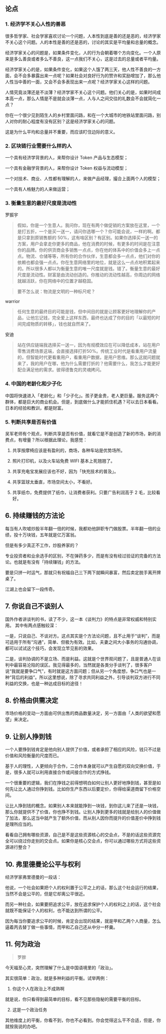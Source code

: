 ## 论点

### 1. 经济学不关心人性的善恶
很多哲学家、社会学家喜欢讨论一个问题，人本性到底是善的还是恶的，经济学家不关心这个问题。人的本性是善的还是恶的，讨论的其实是平均量和总量的概念。

经济学家关心的问题是，如果条件变化，人的行为会朝着哪个方向变化。一个人原来是多么善良或者多么不善良，这一点我们不关心，这是过去的总量或者平均量。

经济学家关心的是，如果条件变化，如果这个人饿了两三天，他人性不善良的一方面，会不会多暴露出来一点呢？如果社会对良好行为的赞许和奖励增加了，那么他人性当中善的一面，又会不会多表现出来一点呢？经济学家关心这样的问题。

人情究竟淡薄还是不淡薄？经济学家不关心这个问题。他们关心的是，如果时间成本高一点，那么人情是不是就会淡薄一点，人与人之间交往的礼数会不会就简化一点？

你在一个很少见到陌生人的乡村里面问路，和在一个大城市的地铁站里面问路，别人对你的耐心程度有没有区别？这是经济学家关心的问题。

这是为什么平均和总量并不重要，而应该盯住边际的意义。

### 2. 区块链行业需要什么样的人
一个具有经济学背景的人，来帮你设计 Token 产品与生态模型；

一个具有金融学背景的人，来帮你设计 Token 权益与流动模型；

一个对技术、商业、人性都有理解的人，来做产品经理，撮合上面两个人的模型；

一个具有人格魅力的人来做运营；

### 3. 衡量生意的最好尺度是流动性
罗振宇

> 假如，你是一个生意人。我问你，现在有两个做促销的方案放在这里，一个是打五折，一个是买一送一，请问你选哪一个？你可能会说，一样的啊。都是只拿到原销售额的 50%，这有啥区别？有区别。如果你选择买一送一的方案，用户会拿走你更多的商品，他在消费的时候，有更多的时间是在注意你的品牌。你的供货商会多销售一点点，你在他的体系中的价值会多上一点点。物流、仓储等等，所有你的合作伙伴，生意都会多一点点，他们对你的依赖也都会强一点点。你在生意网络里的地位，就是这么一点点地积累起来的。所以很多人都以为衡量生意的唯一尺度就是钱。错了。衡量生意的最好尺度是流动性。财富是由流动创造的。你推动的流动性越高，你周边的网络就越活跃，你在网络中的位置才越稳固。

> 要不怎么说：物流是文明的一种标尺呢？

warrior
> 任何生意的最终目的可能是钱，但中间目的就是让顾客更好地理解你的产品，让他忘记钱，完全爱上这样东西，最终也达成了你的目的「以最短的时间完成物质的转移」，钱也就自然来了。

安迪
> 站在供应链端我选择买一送一，因为有规模效应在可以降低成本，站在用户零售消费场景这端，会直接选择打折50%。传统工业时代是看重用户流量的，但智能时代更看重用户，看重用户数据，是用户思维。那么这就问题就来了，我的用户在哪，他为什么需要打折的？他需要什么，我怎么才能更好配合满足他的需求。彼得德鲁克的灵魂拷问。

### 4. 中国的老龄化和少子化
中国将快速进入「老龄化」和「少子化」。孩子更金贵，老人更巨量。服务这两个群体，都是巨大的商业机会。但是，到底做什么才能抓住机遇？可以去日本看看。日本的经验和教训，都是财富。

### 5. 判断共享是否有价值
吴军老师有个观点，判断共享是否有价值，就看它是不是创造了新的市场，新的消费点，有增量？所以根据此理论，我感觉：

1. 共享按摩椅应该是有盈利的，商场，各种车站是优势场所。

2. 照片打印机，以及火车站免费 WIFI 基本上死翘翘了。

3. 共享充电宝发展应该也不好，因为「快充技术的普及」。

4. 共享篮球太垂直，市场空间太小，不看好。

5. 共享纸巾，免费提供了纸巾，让消费者获利。只要广告利润高于 2 毛，比较看好。

## 6. 持续赚钱的方法论
每当有人吹嘘炒股半年翻一倍的时候，我都劝他辞职专门做股票。半年翻一倍的业绩，投十万块钱，五年就是亿万富翁。

但是有多少真正不工作，炒股养家的？

专业投资者和业余选手的区别，不在弹药多少，而是有没有经过验证的完备的方法论。也就是有没有「持续赚钱」的方法。

要是只拼一时运气，那就只有祝福自己三下两下就瞬间暴富，然后卖定脱手离开牌桌了。

江湖上也会留下一段传奇。

## 7. 你说自己不谈别人
国外作者讲谈判的书，读了不少，这一本《谈判力》的特点是非常权威和特别实用。
其中有两点感触较深：

一是，只说自己、不谈对方。这点其实是个方法论问题，且不止用于“谈判”，而是可适用于所有“沟通”，简单、但极为有效。比如，夫妻之间大小事务的沟通协调，都可以试试这个技巧，会发现立竿见影的效果。

二是，谈判协调的不是立场、而是利益。这就是个世界观问题了，且是普通人在谈判中最容易沦陷的误区。我见得最多的，当然就是各类分手谈判了，很多客户说“我就是要争口气”，有时就是这方面问题；但从另一个角度想，争口气也是一种“背后的利益”。所以这里想说，除了寻求共同利益之外，引导谈判双方进行不同利益的交换，也是一种达成目标的途径！

## 8. 价格由供需决定
市场价格的变动一方面由可供出售的商品数量决定，另一方面由「人类的欲望和愿望」来决定。

## 9. 让别人挣到钱
一个人要挣到钱肯定是他向别人提供了价值，或者承担了相应的风险，钱只不过是价值和风险衡量的尺度而已。

基于人的理性，人更倾向于合作，二合作本身就可以产生自愿的双向交换价值，于是，很多人就可以利用直接合作或间接合作的方式挣钱。

一个很重要的逻辑，我们在挣钱之前得想明白如何让别人更好地挣到钱，甚至是如何先让比人通过你挣到钱。比如你生产东西以后要定价，你得给渠道商留下价格空间。

让比人挣到钱的概念。如果别人本来就能挣到一块钱，到你这儿来了还是一块钱，那么你就提供不了价值，你也挣不到钱。让别人挣到更多的钱就是给别人的价值做了加法，那么这当中就产生了额外价值，而从别人因你而提升的价值差价中挣到钱是理所应当的。

看看自己拥有哪些资源，自己是不是这些资源核心的交会点，不是的话这些资源完全可以绕过你走别的交会点。如果你是核心交会点，你可以通过哪些方式将这些资源进行整合？

## 10. 弗里德曼论公平与权利

经济学家弗里德曼的一段话：

他说，一个社会如果把个人的权利置于公平之上的话，那么这个社会运行的结果，当然不会是公平的，但是它却离公平很近。

而另一种社会，如果要把追求公平，放在追求保护个人的权利之上的话，这个社会就既不能保证个人的权利，也不能达到所谓的公平。

因为每当你要追求公平的时候，肯定会出现的结果，就是甲和乙两个人商量，怎么逼着丙去替丁做一些事情，而甲和乙自己还从中分一杯羹。

## 11. 何为政治
> 罗胖

今天福至心灵，突然理解了什么是中国语境里的「政治」。

其实很简单：政治，就是多种利益的平衡。试举两例：

1. 你这个人在政治上不成熟啊

就是说，你只看得到最简单的目标，看不见那些隐秘的需要平衡的目标。

2. 这是一个政治任务

其他维度上的平衡，你看不到，你也不必看到。你会觉得这么干不合适，但是，你就按我说的办吧。













